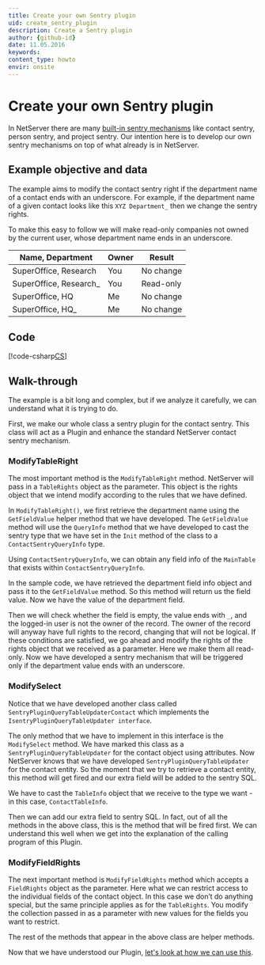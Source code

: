 ```yaml
---
title: Create your own Sentry plugin
uid: create_sentry_plugin
description: Create a Sentry plugin
author: {github-id}
date: 11.05.2016
keywords:
content_type: howto
envir: onsite
---
```


# Create your own Sentry plugin

In NetServer there are many [built-in sentry mechanisms][1] like contact sentry, person sentry, and project sentry. Our intention here is to develop our own sentry mechanisms on top of what already is in NetServer.

## Example objective and data

The example aims to modify the contact sentry right if the department name of a contact ends with an underscore. For example, if the department name of a given contact looks like this `XYZ Department_` then we change the sentry rights.

To make this easy to follow we will make read-only companies not owned by the current user, whose department name ends in an underscore.

| Name, Department | Owner | Result |
|---|---|---|
| SuperOffice, Research | You | No change |
| SuperOffice, Research_ |You | Read-only |
| SuperOffice, HQ | Me | No change |
| SuperOffice, HQ_ | Me | No change |

## Code

[!code-csharp[CS](includes/basic-sentry-plugin.cs)]

## Walk-through

The example is a bit long and complex, but if we analyze it carefully, we can understand what it is trying to do.

First, we make our whole class a sentry plugin for the contact sentry. This class will act as a Plugin and enhance the standard NetServer contact sentry mechanism.

### ModifyTableRight

The most important method is the `ModifyTableRight` method. NetServer will pass in a `TableRights` object as the parameter. This object is the rights object that we intend modify according to the rules that we have defined.

In `ModifyTableRight()`, we first retrieve the department name using the `GetFieldValue` helper method that we have developed. The `GetFieldValue` method will use the `QueryInfo` method that we have developed to cast the sentry type that we have set in the `Init` method of the class to a `ContactSentryQueryInfo` type.

Using `ContactSentryQueryInfo`, we can obtain any field info of the `MainTable` that exists within `ContactSentryQueryInfo`.

In the sample code, we have retrieved the department field info object and pass it to the `GetFieldValue` method. So this method will return us the field value. Now we have the value of the department field.

Then we will check whether the field is empty, the value ends with `_`, and the logged-in user is not the owner of the record. The owner of the record will anyway have full rights to the record, changing that will not be logical. If these conditions are satisfied, we go ahead and modify the rights of the rights object that we received as a parameter. Here we make them all read-only. Now we have developed a sentry mechanism that will be triggered only if the department value ends with an underscore.

### ModifySelect

Notice that we have developed another class called `SentryPluginQueryTableUpdaterContact` which implements the `IsentryPluginQueryTableUpdater interface`.

The only method that we have to implement in this interface is the `ModifySelect` method. We have marked this class as a `SentryPluginQueryTableUpdater` for the contact object using attributes. Now NetServer knows that we have developed `SentryPluginQueryTableUpdater` for the contact entity. So the moment that we try to retrieve a contact entity, this method will get fired and our extra field will be added to the sentry SQL.

We have to cast the `TableInfo` object that we receive to the type we want - in this case, `ContactTableInfo`.

Then we can add our extra field to sentry SQL. In fact, out of all the methods in the above class, this is the method that will be fired first. We can understand this well when we get into the explanation of the calling program of this Plugin.

### ModifyFieldRights

The next important method is `ModifyFieldRights` method which accepts a `FieldRights` object as the parameter. Here what we can restrict access to the individual fields of the contact object. In this case we don’t do anything special, but the same principle applies as for the `TableRights`. You modify the collection passed in as a parameter with new values for the fields you want to restrict.

The rest of the methods that appear in the above class are helper methods.

Now that we have understood our Plugin, [let's look at how we can use this][2].

<!-- Referenced links -->
[1]: ../index.md
[2]: use-sentry-plugin.md
